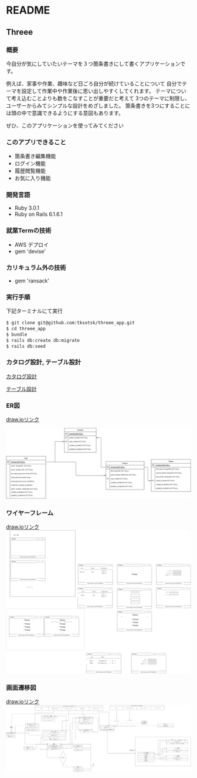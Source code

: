 # README
## Threee

### 概要
今自分が気にしていたいテーマを３つ箇条書きにして書くアプリケーションです。

例えば、家事や作業、趣味など日ごろ自分が続けていることについて
自分でテーマを設定して作業中や作業後に思い出しやすくしてくれます。
テーマについて考え込むことよりも数をこなすことが重要だと考えて
3つのテーマに制限し、ユーザーからみてシンプルな設計をめざしました。
箇条書きを3つにすることには頭の中で意識できるようにする意図もあります。

ぜひ、このアプリケーションを使ってみてください



### このアプリできること
* 箇条書き編集機能
* ログイン機能
* 履歴閲覧機能
* お気に入り機能

### 開発言語
* Ruby 3.0.1
* Ruby on Rails 6.1.6.1

### 就業Termの技術
* AWS デプロイ
* gem 'devise'

### カリキュラム外の技術
* gem 'ransack'

### 実行手順
下記ターミナルにて実行

```
$ git clone git@github.com:tksotsk/threee_app.git
$ cd threee_app
$ bundle
$ rails db:create db:migrate
$ rails db:seed
```

### カタログ設計, テーブル設計
[カタログ設計](https://docs.google.com/spreadsheets/d/1I1Mqas3ASfcJlIj7kvU6YFLQU4QeYGiUhzhBrwdFyXM/edit#gid=782464957)

[テーブル設計](https://docs.google.com/spreadsheets/d/1I1Mqas3ASfcJlIj7kvU6YFLQU4QeYGiUhzhBrwdFyXM/edit#gid=2020033787)

### ER図　
[draw.ioリンク](https://app.diagrams.net/#G1pPakd0fUbVZ4UK1tV-YbZVPlK6bzi6IT)

![ER図](docs/threee_er_02.drawio.png)

### ワイヤーフレーム
[draw.ioリンク](https://app.diagrams.net/#G1q8UaTubNaPJ16_H5tyf_LQrpzCy8IiA9)
![ワイヤーフレーム](docs/threee_wf_02.drawio.png)



### 画面遷移図
[draw.ioリンク](https://app.diagrams.net/#G1rOA4HsE6aOyyyzVkuNktfGha3Ry7KlLi)
![画面遷移図](docs/threee_st_02.drawio.png)
